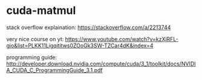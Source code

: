 # cuda-matmul
stack overflow explaination: https://stackoverflow.com/a/2213744

very nice course on yt: https://www.youtube.com/watch?v=kzXjRFL-gjo&list=PLKK11Ligqititws0ZOoGk3SW-TZCar4dK&index=4

programming guide: http://developer.download.nvidia.com/compute/cuda/3_1/toolkit/docs/NVIDIA_CUDA_C_ProgrammingGuide_3.1.pdf
